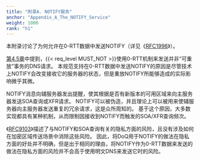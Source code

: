 ```yaml
---
title: "附录A. NOTIFY服务"
anchor: "Appendix_A_The_NOTIFY_Service"
weight: 1000
rank: "h1"
---
```


本附录讨论了为何允许在0-RTT数据中发送NOTIFY（详见《[RFC1996](https://www.rfc-editor.org/info/rfc1996)》）。

[第4.5章](#4.5_Session_Resumption_and_0-RTT)中提到，{{< req_level MUST_NOT >}}使用0-RTT机制来发送并非“可重放”事务的DNS请求。
本规范支持在0-RTT数据中发送NOTIFY的原因是尽管技术上NOTIFY会改变接收它的服务器的状态，但是重放NOTIFY所能够造成的实际影响微乎其微。

NOTIFY消息向辅服务器发出提醒，使其根据是否有新版本的可用区域来向主服务器发送SOA查询或XFR请求。
NOTIFY可以被伪造，并且理论上可以被用来使辅服务器向主服务器发送重复的冗余请求，这是众所周知的。
基于这个原因，大多数实现都具有某种机制，从而限制因接收到NOTIFY而触发的SOA/XFR查询频次。

《[RFC9103](https://www.rfc-editor.org/info/rfc9103)》描述了与NOTIFY和SOA查询有关的隐私方面的风险，且没有涉及如何在加密区域传送场景中消除这些风险。
因此，将DoQ用于NOTIFY的做法在隐私方面的好处并不明确，但是出于相同的理由，将NOTIFY作为0-RTT数据来发送的做法在隐私方面的风险并不会高于使用明文DNS来发送它时的风险。
